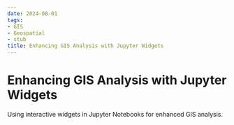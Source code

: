 ```yaml
---
date: 2024-08-01
tags:
- GIS
- Geospatial
- stub
title: Enhancing GIS Analysis with Jupyter Widgets
---
```


# Enhancing GIS Analysis with Jupyter Widgets

Using interactive widgets in Jupyter Notebooks for enhanced GIS analysis.
